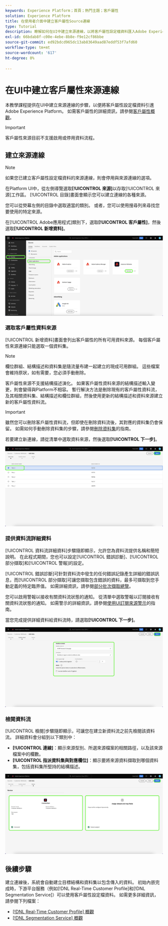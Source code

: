 ```yaml
---
keywords: Experience Platform；首頁；熱門主題；客戶屬性
solution: Experience Platform
title: 在使用者介面中建立客戶屬性Source連線
type: Tutorial
description: 瞭解如何在UI中建立來源連線，以將客戶屬性設定檔資料匯入Adobe Experience Platform。
exl-id: 66bdab8f-c00e-4ebe-8b8e-f9e12cf86bbe
source-git-commit: ed92bdcd965dc13ab83649aad87eddf53f7afd60
workflow-type: tm+mt
source-wordcount: '617'
ht-degree: 0%

---
```


# 在UI中建立客戶屬性來源連線

本教學課程提供在UI中建立來源連線的步驟，以便將客戶屬性設定檔資料引進Adobe Experience Platform。 如需客戶屬性的詳細資訊，請參閱[客戶屬性概觀](https://experienceleague.adobe.com/docs/core-services/interface/customer-attributes/attributes.html?lang=zh-Hant??lang=zh-Hant)。

>[!IMPORTANT]
>
>客戶屬性來源目前不支援啟用或停用資料流程。

## 建立來源連線

>[!NOTE]
>
>如果您已建立客戶屬性設定檔資料的來源連線，則會停用與來源連線的選項。

在Platform UI中，從左側導覽選取&#x200B;**[!UICONTROL 來源]**&#x200B;以存取[!UICONTROL 來源]工作區。 [!UICONTROL 目錄]畫面會顯示您可以建立連線的各種來源。

您可以從熒幕左側的目錄中選取適當的類別。 或者，您可以使用搜尋列來尋找您要使用的特定來源。

在[!UICONTROL Adobe應用程式]類別下，選取&#x200B;**[!UICONTROL 客戶屬性]**，然後選取&#x200B;**[!UICONTROL 新增資料]**。

![目錄](../../../../images/tutorials/create/customer-attributes/catalog.png)

### 選取客戶屬性資料來源

[!UICONTROL 新增資料]畫面會列出客戶屬性的所有可用資料來源。 每個客戶屬性來源連線只能選取一個資料集。

>[!NOTE]
>
>欄位群組、結構描述和資料集是隨流量布建一起建立的現成可用群組。 這些檔案會維持原狀，如有需要，您必須手動刪除。

客戶屬性來源不支援結構描述演化。 如果客戶屬性資料來源的結構描述輸入變更，則會變得與Platform不相容。 暫行解決方法是刪除現有的客戶屬性資料流，及其相關資料集、結構描述和欄位群組，然後使用更新的結構描述和資料來源建立新的客戶屬性資料流。

>[!IMPORTANT]
>
>雖然您可以刪除客戶屬性資料流，但即使在刪除資料流後，其對應的資料集仍會保留。 如需如何手動刪除資料集的步驟，請參閱[刪除資料集](../../../../../catalog/datasets/user-guide.md)的指南。

若要建立新連線，請從清單中選取資料來源，然後選取&#x200B;**[!UICONTROL 下一步]**。

![新增資料](../../../../images/tutorials/create/customer-attributes/add-data.png)

### 提供資料流詳細資料

[!UICONTROL 資料流詳細資料]步驟隨即顯示，允許您為資料流提供名稱和簡短說明。 在此程式期間，您也可以設定[!UICONTROL 錯誤診斷]、[!UICONTROL 部分擷取]和[!UICONTROL 警報]的設定。

[!UICONTROL 錯誤診斷]可針對資料流中發生的任何錯誤記錄產生詳細的錯誤訊息，而[!UICONTROL 部分擷取]可讓您擷取包含錯誤的資料，最多可擷取到您手動定義的特定臨界值。 如需詳細資訊，請參閱[部分批次擷取總覽](../../../../../ingestion/batch-ingestion/partial.md)。

您可以啟用警報以接收有關資料流狀態的通知。 從清單中選取警報以訂閱接收有關資料流狀態的通知。 如需警示的詳細資訊，請參閱[使用UI訂閱來源警示](../../alerts.md)的指南。

當您完成提供詳細資料給資料流時，請選取&#x200B;**[!UICONTROL 下一步]**。

![資料流詳細資料](../../../../images/tutorials/create/customer-attributes/dataflow-detail.png)

### 檢閱資料流

[!UICONTROL 檢閱]步驟隨即顯示，可讓您在建立新資料流之前先檢閱該資料流。 詳細資料會分組到以下類別中：

* **[!UICONTROL 連線]**：顯示來源型別、所選來源檔案的相關路徑，以及該來源檔案中的欄數。
* **[!UICONTROL 指派資料集與對應欄位]**：顯示要將來源資料擷取到哪個資料集，包括資料集所堅持的結構描述。

![檢閱](../../../../images/tutorials/create/customer-attributes/review.png)

## 後續步驟

建立連線後，系統會自動建立目標結構和資料集以包含傳入的資料。 初始內嵌完成時，下游平台服務（例如[!DNL Real-Time Customer Profile]和[!DNL Segmentation Service]）可以使用客戶屬性設定檔資料。 如需更多詳細資訊，請參閱下列檔案：

* [[!DNL Real-Time Customer Profile] 概觀](../../../../../profile/home.md)
* [[!DNL Segmentation Service] 概觀](../../../../../segmentation/home.md)
